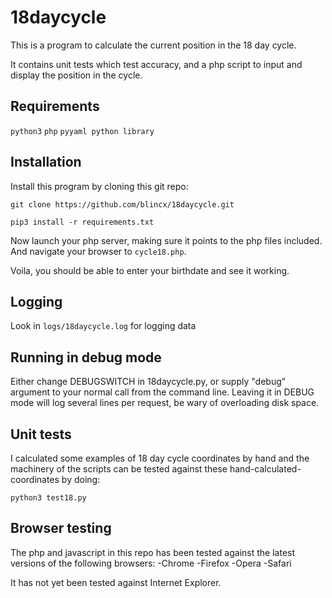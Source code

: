 # 18daycycle

This is a program to calculate the current position in the 18 day cycle. 

It contains unit tests which test accuracy, and a php script to input and
display the position in the cycle. 

## Requirements

`python3`
`php` 
`pyyaml python library`

## Installation

Install this program by cloning this git repo:

`git clone https://github.com/blincx/18daycycle.git`

`pip3 install -r requirements.txt`
    
Now launch your php server, making sure it points to the php files included.
And navigate your browser to `cycle18.php`.

Voila, you should be able to enter your birthdate and see it working.


## Logging

Look in `logs/18daycycle.log` for logging data

## Running in debug mode

Either change DEBUGSWITCH in 18daycycle.py, or supply "debug" argument to your normal call from the command line. 
Leaving it in DEBUG mode will log several lines per request, be wary of
overloading disk space. 

## Unit tests

I calculated some examples of 18 day cycle coordinates by hand and the machinery
of the scripts can be tested against these hand-calculated-coordinates by doing:

`python3 test18.py`


## Browser testing

The php and javascript in this repo has been tested against the latest versions
of the following browsers:
-Chrome
-Firefox
-Opera
-Safari

It has not yet been tested against Internet Explorer. 
